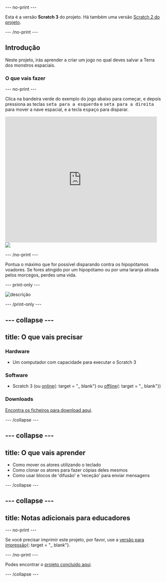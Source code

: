 \--- no-print \---

Esta é a versão **Scratch 3** do projeto. Há também uma versão [Scratch 2 do projeto](https://projects.raspberrypi.org/en/projects/clone-wars-scratch2).

\--- /no-print \---

## Introdução

Neste projeto, irás aprender a criar um jogo no qual deves salvar a Terra dos monstros espaciais.

### O que vais fazer

\--- no-print \---

Clica na bandeira verde do exemplo do jogo abaixo para começar, e depois pressiona as teclas <kbd>seta para a esquerda</kbd> e <kbd>seta para a direita</kbd> para mover a nave espacial, e a tecla <kbd>espaço</kbd> para disparar.

<div class="scratch-preview">
  <iframe allowtransparency="true" width="485" height="402" src="https://scratch.mit.edu/projects/embed/276887163/?autostart=false" frameborder="0" scrolling="no"></iframe>
  <img src="images/showcase.png">
</div>

\--- /no-print \---

Pontua o máximo que for possível disparando contra os hipopótamos voadores. Se fores atingido por um hipopótamo ou por uma laranja atirada pelos morcegos, perdes uma vida.

\--- print-only \---

![descrição](images/showcase.png)

\--- /print-only \---

## \--- collapse \---

## title: O que vais precisar

### Hardware

+ Um computador com capacidade para executar o Scratch 3

### Software

+ Scratch 3 (ou [online](https://rpf.io/scratchon){: target = "_ blank"} ou [offline](https://rpf.io/scratchoff){: target = "_ blank"})

### Downloads

[Encontra os ficheiros para download aqui](http://rpf.io/p/en/clone-wars-go).

\--- /collapse \---

## \--- collapse \---

## title: O que vais aprender

+ Como mover os atores utilizando o teclado
+ Como clonar os atores para fazer cópias deles mesmos
+ Como usar blocos de 'difusão' e 'receção' para enviar mensagens

\--- /collapse \---

## \--- collapse \---

## title: Notas adicionais para educadores

\--- no-print \---

Se você precisar imprimir este projeto, por favor, use a [versão para impressão](https://projects.raspberrypi.org/en/projects/clone-wars/print){: target = "_ blank"}.

\--- /no-print \---

Podes encontrar o [projeto concluído aqui](http://rpf.io/p/en/clone-wars-get).

\--- /collapse \---
